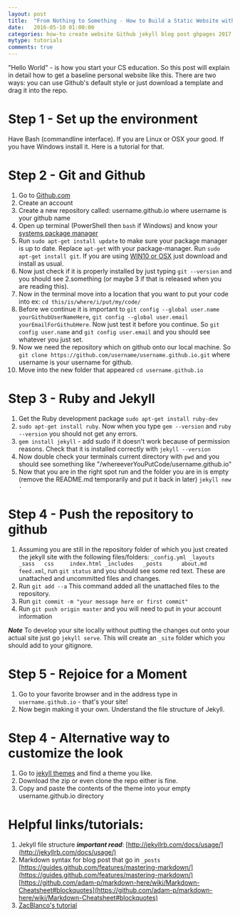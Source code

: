 ```yaml
---
layout: post
title:  "From Nothing to Something - How to Build a Static Website with Github and Jekyll from Scratch or Jekyll themes"
date:   2016-05-10 01:00:00
categories: how-to create website Github jekyll blog post ghpages 2017
mytype: tutorials
comments: true
---
```

"Hello World" - is how you start your CS education. So this post will explain in detail how to get a baseline personal website like this. There are two ways: you can use Github's default style or just download a template and drag it into the repo.

# Step 1 - Set up the environment
Have Bash (commandline interface). If you are Linux or OSX your good. If you have Windows install it. Here is a tutorial for that.

# Step 2 - Git and Github
1. Go to [Github.com](http://github.com)
2. Create an account
3. Create a new repository called: username.github.io where username is your github name
4. Open up terminal (PowerShell then ```bash``` if Windows) and know your [systems package manager](http://distrowatch.com/dwres.php?resource=package-management)
5. Run ```sudo apt-get install update``` to make sure your package manager is up to date. Replace ```apt-get``` with your package-manager. Run ```sudo apt-get install git```. If you are using [WIN10 or OSX](https://git-scm.com/book/en/v2/Getting-Started-Installing-Git) just download and install as usual.
6. Now just check if it is properly installed by just typing ```git --version``` and you should see 2.something (or maybe 3 if that is released when you are reading this).
7. Now in the terminal move into a location that you want to put your code into ex: ```cd this/is/where/i/put/my/code/```
8. Before we continue it is important to ```git config --global user.name yourGithubUserNameHere```, ```git config --global user.email yourEmailForGithubHere```. Now just test it before you continue. So ```git config user.name``` and ```git config user.email``` and you should see whatever you just set.
9. Now we need the repository which on github onto our local machine. So ```git clone https://github.com/username/username.github.io.git``` where username is your username for github.
10. Move into the new folder that appeared ```cd username.github.io```

# Step 3 - Ruby and Jekyll
1. Get the Ruby development package ```sudo apt-get install ruby-dev```
2. ```sudo apt-get install ruby```. Now when you type ```gem --version``` and ```ruby --version``` you should not get any errors.
3. ```gem install jekyll``` - add sudo if it doesn't work because of permission reasons. Check that it is installed correctly with ```jekyll --version```
4. Now double check your terminals current directory with ```pwd``` and you should see something like "/whereeverYouPutCode/username.github.io"
5. Now that you are in the right spot run and the folder you are in is empty (remove the README.md temporarily and put it back in later) ```jekyll new .```

# Step 4 - Push the repository to github
1. Assuming you are still in the repository folder of which you just created the jekyll site with the following files/folders: ```_config.yml _layouts    _sass   css     index.html
_includes   _posts      about.md    feed.xml```, run ```git status``` and you should see some red text. These are unattached and uncommitted files and changes.
2. Run ```git add --a``` This command added all the unattached files to the repository.
3. Run ```git commit -m "your message here or first commit"```
4. Run ```git push origin master``` and you will need to put in your account information

***Note*** To develop your site locally without putting the changes out onto your actual site just go ```jekyll serve```. This will create an ```_site``` folder which you should add to your gitignore.

# Step 5 - Rejoice for a Moment
1. Go to your favorite browser and in the address type in ```username.github.io``` - that's your site!
2. Now begin making it your own. Understand the file structure of Jekyll.

# Step 4 - Alternative way to customize the look
1. Go to [jekyll themes](https://www.google.com/search?q=jekyll+themes) and find a theme you like.
2. Download the zip or even clone the repo either is fine.
3. Copy and paste the contents of the theme into your empty username.github.io directory


# Helpful links/tutorials:
1. Jekyll file structure ***important read***: [http://jekyllrb.com/docs/usage/](http://jekyllrb.com/docs/usage/)
2. Markdown syntax for blog post that go in ```_posts``` [https://guides.github.com/features/mastering-markdown/](https://guides.github.com/features/mastering-markdown/)   [https://github.com/adam-p/markdown-here/wiki/Markdown-Cheatsheet#blockquotes](https://github.com/adam-p/markdown-here/wiki/Markdown-Cheatsheet#blockquotes)
3. [ZacBlanco's tutorial](http://blanco.io/blog/jekyll/building-a-site-with-jekyll)
